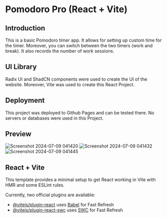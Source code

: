# Pomodoro Pro (React + Vite)

## Introduction


This is a basic Pomodoro timer app. It allows for setting up custom time for the timer. Moreover, you can switch between the two timers (work and break). It also records the number of work sessions.

## UI Library

Radix UI and ShadCN components were used to create the UI of the website. Moreover, Vite was used to create this React Project.

## Deployment

This project was deployed to Github Pages and can be tested there. No servers or databases were used in this Project.

## Preview
![Screenshot 2024-07-09 041420](https://github.com/HasanYahya101/PomodoroPro-Vite/assets/118683092/5fe0c582-d6f5-4686-a1a0-82a05e215cc9)
![Screenshot 2024-07-09 041432](https://github.com/HasanYahya101/PomodoroPro-Vite/assets/118683092/0124513f-62ee-41fc-9f6a-153760911c2c)
![Screenshot 2024-07-09 041445](https://github.com/HasanYahya101/PomodoroPro-Vite/assets/118683092/2c2a4ba7-9a48-465e-9a7d-91f5c1e301f0)


## React + Vite

This template provides a minimal setup to get React working in Vite with HMR and some ESLint rules.

Currently, two official plugins are available:

- [@vitejs/plugin-react](https://github.com/vitejs/vite-plugin-react/blob/main/packages/plugin-react/README.md) uses [Babel](https://babeljs.io/) for Fast Refresh
- [@vitejs/plugin-react-swc](https://github.com/vitejs/vite-plugin-react-swc) uses [SWC](https://swc.rs/) for Fast Refresh
